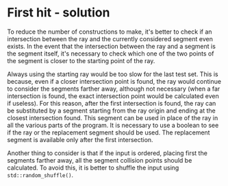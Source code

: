 # First hit - solution

To reduce the number of constructions to make, it's better to check if an intersection between the ray and the currently considered segment even exists. In the event that the intersection between the ray and a segment is the segment itself, it's necessary to check which one of the two points of the segment is closer to the starting point of the ray.

Always using the starting ray would be too slow for the last test set. This is because, even if a closer intersection point is found, the ray would continue to consider the segments farther away, although not necessary (when a far intersection is found, the exact intersection point would be calculated even if useless). For this reason, after the first intersection is found, the ray can be substituted by a segment starting from the ray origin and ending at the closest intersection found. This segment can be used in place of the ray in all the various parts of the program. It is necessary to use a boolean to see if the ray or the replacement segment should be used. The replacement segment is available only after the first intersection.

Another thing to consider is that if the input is ordered, placing first the segments farther away, all the segment collision points should be calculated. To avoid this, it is better to shuffle the input using `std::random_shuffle()`.
